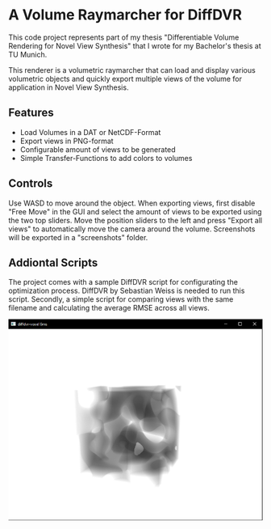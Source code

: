 # A Volume Raymarcher for DiffDVR

This code project represents part of my thesis "Differentiable Volume Rendering for Novel View Synthesis"
that I wrote for my Bachelor's thesis at TU Munich.

This renderer is a volumetric raymarcher that can load and display various volumetric objects
and quickly export multiple views of the volume for application in Novel View Synthesis.

## Features
- Load Volumes in a DAT or NetCDF-Format
- Export views in PNG-format
- Configurable amount of views to be generated
- Simple Transfer-Functions to add colors to volumes

## Controls
Use WASD to move around the object. When exporting views, first disable "Free Move" in the GUI and select
the amount of views to be exported using the two top sliders. Move the position sliders to the left and press 
"Export all views" to automatically move the camera around the volume. Screenshots will be exported in a 
"screenshots" folder.

## Addiontal Scripts
The project comes with a sample DiffDVR script for configurating the optimization process. DiffDVR by Sebastian Weiss
is needed to run this script. Secondly, a simple script for comparing views with the same filename and calculating the average RMSE
across all views.


![A screenshot of the program](screenshots/screenshot-2024-07-15%20143013.png)